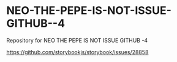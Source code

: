 # NEO-THE-PEPE-IS-NOT-ISSUE-GITHUB--4
Repository for NEO THE PEPE IS NOT ISSUE GITHUB -4

https://github.com/storybookjs/storybook/issues/28858
